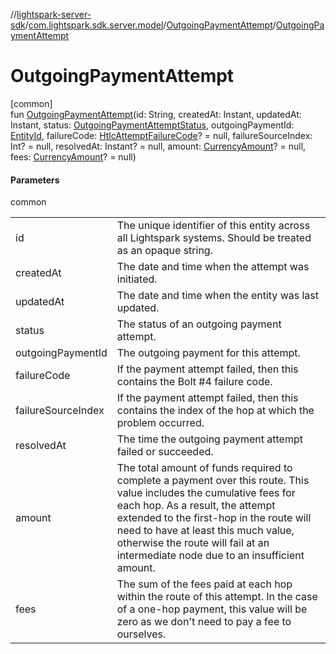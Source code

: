 //[lightspark-server-sdk](../../../index.md)/[com.lightspark.sdk.server.model](../index.md)/[OutgoingPaymentAttempt](index.md)/[OutgoingPaymentAttempt](-outgoing-payment-attempt.md)

# OutgoingPaymentAttempt

[common]\
fun [OutgoingPaymentAttempt](-outgoing-payment-attempt.md)(id: String, createdAt: Instant, updatedAt: Instant, status: [OutgoingPaymentAttemptStatus](../-outgoing-payment-attempt-status/index.md), outgoingPaymentId: [EntityId](../-entity-id/index.md), failureCode: [HtlcAttemptFailureCode](../-htlc-attempt-failure-code/index.md)? = null, failureSourceIndex: Int? = null, resolvedAt: Instant? = null, amount: [CurrencyAmount](../-currency-amount/index.md)? = null, fees: [CurrencyAmount](../-currency-amount/index.md)? = null)

#### Parameters

common

| | |
|---|---|
| id | The unique identifier of this entity across all Lightspark systems. Should be treated as an opaque string. |
| createdAt | The date and time when the attempt was initiated. |
| updatedAt | The date and time when the entity was last updated. |
| status | The status of an outgoing payment attempt. |
| outgoingPaymentId | The outgoing payment for this attempt. |
| failureCode | If the payment attempt failed, then this contains the Bolt #4 failure code. |
| failureSourceIndex | If the payment attempt failed, then this contains the index of the hop at which the problem occurred. |
| resolvedAt | The time the outgoing payment attempt failed or succeeded. |
| amount | The total amount of funds required to complete a payment over this route. This value includes the cumulative fees for each hop. As a result, the attempt extended to the first-hop in the route will need to have at least this much value, otherwise the route will fail at an intermediate node due to an insufficient amount. |
| fees | The sum of the fees paid at each hop within the route of this attempt. In the case of a one-hop payment, this value will be zero as we don't need to pay a fee to ourselves. |
